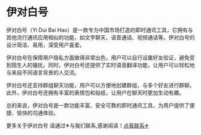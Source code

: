# 伊对白号

伊对白号（Yi Dui Bai Hao）是一款专为中国市场打造的即时通讯工具，它拥有与其他流行通讯应用相似的功能，如文字聊天、语音通话、视频通话等。伊对白号的设计简洁、易用，深受用户喜爱。

伊对白号在保障用户隐私方面做得非常出色，用户可以自行设置好友验证，避免受到陌生人的骚扰。同时，伊对白号还提供了实时语音翻译功能，让用户可以轻松地与来自不同语言背景的人交流。

伊对白号还支持群组聊天功能，用户可以方便地创建群组，与多个好友进行群聊。此外，伊对白号还拥有丰富的表情包和贴纸，让用户在聊天时更加生动有趣。

总的来说，伊对白号是一款功能丰富、安全可靠的即时通讯工具，为用户提供了便捷、愉快的沟通体验。

更多关于伊对白号 请通过✈与我们联系,感谢阅读！[点我联系✈](https://plus.G208.com)